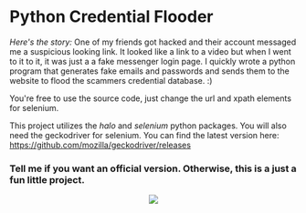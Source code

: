 # Python Credential Flooder

*Here's the story:* One of my friends got hacked and their account messaged me a suspicious looking link. It looked like a link to a video but when I went to it to it, it was just a a fake messenger login page. I quickly wrote a python program that generates fake emails and passwords and sends them to the website to flood the scammers credential database. :)

You're free to use the source code, just change the url and xpath elements for selenium.

This project utilizes the *halo* and *selenium* python packages. You will also need the geckodriver for selenium. You can find the latest version here: https://github.com/mozilla/geckodriver/releases

### Tell me if you want an official version. Otherwise, this is a just a fun little project.

<p align="center">
  <img src="https://i.imgur.com/fICb794.png">
</p>
